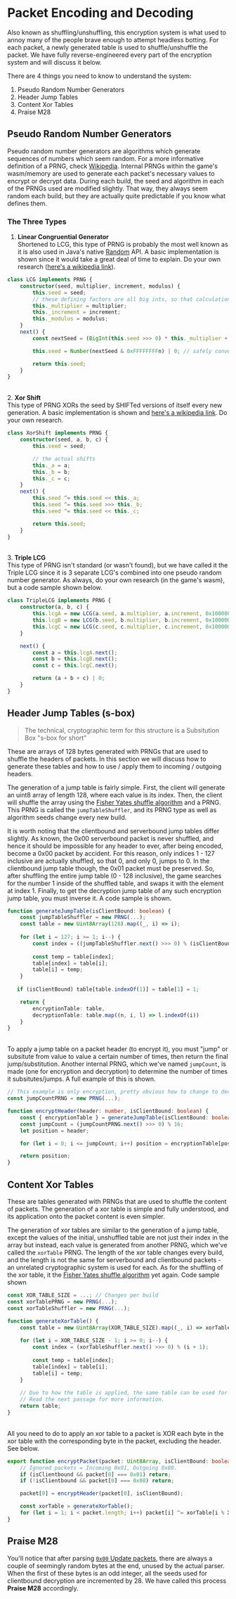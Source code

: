 # Packet Encoding and Decoding

Also known as shuffling/unshuffling, this encryption system is what used to annoy many of the people brave enough to attempt headless botting. For each packet, a newly generated table is used to shuffle/unshuffle the packet. We have fully reverse-engineered every part of the encryption system and will discuss it below.

There are 4 things you need to know to understand the system:
1. Pseudo Random Number Generators
2. Header Jump Tables
3. Content Xor Tables
4. Praise M28

## Pseudo Random Number Generators

Pseudo random number generators are algorithms which generate sequences of numbers which seem random. For a more informative definition of a PRNG, check [Wikipedia](https://en.wikipedia.org/wiki/Pseudorandom_number_generator). Internal PRNGs within the game's wasm/memory are used to generate each packet's necessary values to encrypt or decrypt data. During each build, the seed and algorithm in each of the PRNGs used are modified slightly. That way, they always seem random each build, but they are actually quite predictable if you know what defines them.

### The Three Types
1. **Linear Congruential Generator**\
   Shortened to LCG, this type of PRNG is probably the most well known as it is also used in Java's native [Random](https://docs.oracle.com/javase/8/docs/api/java/util/Random.html) API. A basic implementation is shown since it would take a great deal of time to explain. Do your own research ([here's a wikipedia link](https://en.wikipedia.org/wiki/Linear_congruential_generator)).
```ts
class LCG implements PRNG {
    constructor(seed, multiplier, increment, modulus) {
        this.seed = seed;
        // these defining factors are all big ints, so that calculation is precise (the seed is an integer though)
        this._multiplier = multiplier;
        this._increment = increment;
        this._modulus = modulus;
    }
    next() {
        const nextSeed = (BigInt(this.seed >>> 0) * this._multiplier + this._increment) % this._modulus;

        this.seed = Number(nextSeed & 0xFFFFFFFFn) | 0; // safely convert to a signed integer

        return this.seed;
    }
}
```
\
2. **Xor Shift**\
   This type of PRNG XORs the seed by SHIFTed versions of itself every new generation. A basic implementation is shown and [here's a wikipedia link](https://en.wikipedia.org/wiki/Xorshift). Do your own research.
```ts
class XorShift implements PRNG {
    constructor(seed, a, b, c) {
        this.seed = seed;

        // the actual shifts
        this._a = a;
        this._b = b;
        this._c = c;
    }
    next() {
        this.seed ^= this.seed << this._a;
        this.seed ^= this.seed >>> this._b;
        this.seed ^= this.seed << this._c;

        return this.seed;
    }
}
```
\
3. **Triple LCG**\
   This type of PRNG isn't standard (or wasn't found), but we have called it the Triple LCG since it is 3 separate LCG's combined into one pseudo random number generator. As always, do your own research (in the game's wasm), but a code sample shown below.
```ts
class TripleLCG implements PRNG {
    constructor(a, b, c) {
        this.lcgA = new LCG(a.seed, a.multiplier, a.increment, 0x100000000n);
        this.lcgB = new LCG(b.seed, b.multiplier, b.increment, 0x100000000n);
        this.lcgC = new LCG(c.seed, c.multiplier, c.increment, 0x100000000n);
    }

    next() {
        const a = this.lcgA.next();
        const b = this.lcgB.next();
        const c = this.lcgC.next();

        return (a + b + c) | 0;
    }
}
```  

## Header Jump Tables (s-box)
> The technical, cryptographic term for this structure is a Subsitution Box "s-box for short"  

These are arrays of 128 bytes generated with PRNGs that are used to shuffle the headers of packets. In this section we will discuss how to generate these tables and how to use / apply them to incoming / outgoing headers.

The generation of a jump table is fairly simple. First, the client will generate an uint8 array of length 128, where each value is its index. Then, the client will shuffle the array using the [Fisher Yates shuffle algorithm](https://en.wikipedia.org/wiki/Fisher%E2%80%93Yates_shuffle) and a PRNG. This PRNG is called the `jumpTableShuffler`, and its PRNG type as well as algorithm seeds change every new build.

It is worth noting that the clientbound and serverbound jump tables differ slightly. As known, the 0x00 serverbound packet is never shuffled, and hence it should be impossible for any header to ever, after being encoded, become a 0x00 packet by accident. For this reason, only indices 1 - 127 inclusive are actually shuffled, so that 0, and only 0, jumps to 0. In the clientbound jump table though, the 0x01 packet must be preserved. So, after shuffling the entire jump table (0 - 128 inclusive), the game searches for the number 1 inside of the shuffled table, and swaps it with the element at index 1. Finally, to get the decryption jump table of any such encryption jump table, you must inverse it. A code sample is shown.
```ts
function generateJumpTable(isClientBound: boolean) {
    const jumpTableShuffler = new PRNG(...);
    const table = new Uint8Array(128).map((_, i) => i);
    
    for (let i = 127; i >= 1; i--) {
        const index = ((jumpTableShuffler.next() >>> 0) % (isClientBound ? i + 1 : i)) + (isClientBound ? 0 : 1);
        
        const temp = table[index];
        table[index] = table[i];
        table[i] = temp;
    }
    
   if (isClientBound) table[table.indexOf(1)] = table[1] = 1;

    return {
        encryptionTable: table,
        decryptionTable: table.map((n, i, l) => l.indexOf(i))
    }
}
```
\
To apply a jump table on a packet header (to encrypt it), you must "jump" or subsitute from value to value a certain number of times, then return the final jump/substitution. Another internal PRNG, which we've named `jumpCount`, is made (one for encryption and decryption) to determine the number of times it subsitutes/jumps. A full example of this is shown.
```ts
// This example is only encryption, pretty obvious how to change to decryption though.
const jumpCountPRNG = new PRNG(...);

function encryptHeader(header: number, isClientBound: boolean) {
    const { encryptionTable } = generateJumpTable(isClientBound: boolean);
    const jumpCount = (jumpCountPRNG.next() >>> 0) % 16;
    let position = header;

    for (let i = 0; i <= jumpCount; i++) position = encryptionTable[position];

    return position;
}
```

## Content Xor Tables

These are tables generated with PRNGs that are used to shuffle the content of packets. The generation of a xor table is simple and fully understood, and its application onto the packet content is even simpler. 

The generation of xor tables are similar to the generation of a jump table, except the values of the initial, unshuffled table are not just their index in the array but instead, each value is generated from another PRNG, which we've called the `xorTable` PRNG. The length of the xor table changes every build, and the length is not the same for serverbound and clientbound packets - an unrelated cryptographic system is used for each. As for the shuffling of the xor table, it the [Fisher Yates shuffle algorithm](https://en.wikipedia.org/wiki/Fisher%E2%80%93Yates_shuffle) yet again. Code sample shown
```js
const XOR_TABLE_SIZE = ...; // Changes per build
const xorTablePRNG = new PRNG(...);
const xorTableShuffler = new PRNG(...);

function generateXorTable() {
    const table = new Uint8Array(XOR_TABLE_SIZE).map((_, i) => xorTablePRNG.next());
    
    for (let i = XOR_TABLE_SIZE - 1; i >= 0; i--) {
        const index = (xorTableShuffler.next() >>> 0) % (i + 1);
        
        const temp = table[index];
        table[index] = table[i];
        table[i] = temp;
    }
    
    // Due to how the table is applied, the same table can be used for both decryption and encryption.
    // Read the next passage for more information.
    return table;
}
```
\
All you need to do to apply an xor table to a packet is XOR each byte in the xor table with the corresponding byte in the packet, excluding the header. See below.

```ts
export function encryptPacket(packet: Uint8Array, isClientBound: boolean): void {
    // Ignored packets = Incoming 0x01, Outgoing 0x00.
    if (isClientbound && packet[0] === 0x01) return;
    if (!isClientbound && packet[0] === 0x00) return;

    packet[0] = encryptHeader(packet[0], isClientBound);

    const xorTable = generateXorTable();
    for (let i = 1; i < packet.length; i++) packet[i] ^= xorTable[i % XOR_TABLE_SIZE];
}
```

## Praise M28

You'll notice that after parsing [`0x00` Update packets](./update.md), there are always a couple of seemingly random bytes at the end, unused by the actual parser. When the first of these bytes is an odd integer, all the seeds used for clientbound decryption are incremented by 28. We have called this process **Praise M28** accordingly.
